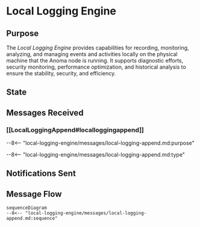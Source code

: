 <div class="engine" markdown>


# Local Logging Engine

## Purpose

<!-- --8<-- [start:purpose] -->

The *Local Logging Engine* provides capabilities for recording, monitoring, analyzing, and managing events and activities
locally on the physical machine that the Anoma node is running.
It supports diagnostic efforts, security monitoring, performance optimization, and historical analysis to ensure the stability, security, and efficiency. 

<!-- --8<-- [end:purpose] -->

## State


## Messages Received

### [[LocalLoggingAppend#localloggingappend]]

--8<-- "local-logging-engine/messages/local-logging-append.md:purpose"

--8<-- "local-logging-engine/messages/local-logging-append.md:type"


## Notifications Sent


## Message Flow


<!-- --8<-- [start:messages] -->
```mermaid
sequenceDiagram
--8<-- "local-logging-engine/messages/local-logging-append.md:sequence"
```
<!-- --8<-- [end:messages] -->

</div>

